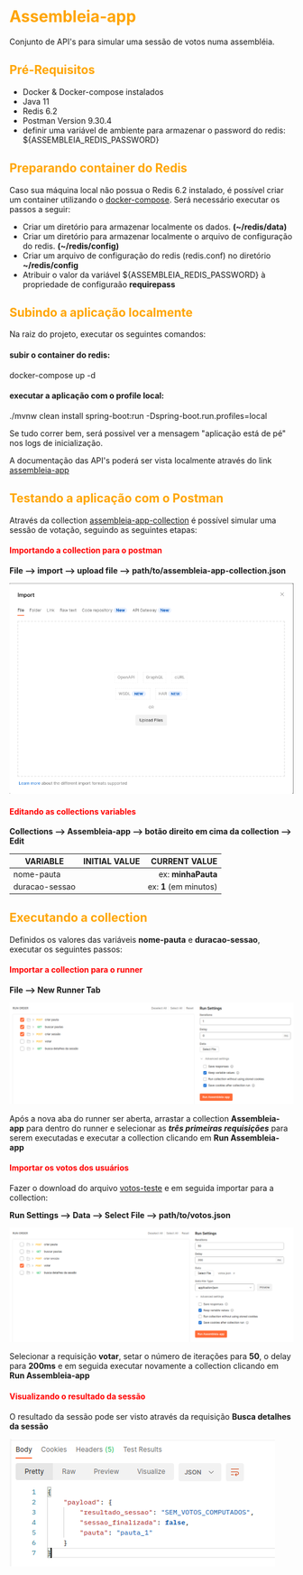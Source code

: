 # <span style="color: orange">Assembleia-app</span>
Conjunto de API's para simular uma sessão de votos numa assembléia. 

## <span style="color: orange">Pré-Requisitos</span>

- Docker & Docker-compose instalados
- Java 11
- Redis 6.2
- Postman Version 9.30.4
- definir uma variável de ambiente para armazenar o password do redis: ${ASSEMBLEIA_REDIS_PASSWORD}

## <span style="color: orange">Preparando container do Redis</span>

Caso sua máquina local não possua o Redis 6.2 instalado, é possível criar um container
utilizando o [docker-compose](./docker-compose.yaml). Será necessário executar os passos a seguir:

- Criar um diretório para armazenar localmente os dados. **(~/redis/data)**
- Criar um diretório para armazenar localmente o arquivo de configuração do redis. **(~/redis/config)**
- Criar um arquivo de configuração do redis (redis.conf) no diretório **~/redis/config**
- Atribuir o valor da variável ${ASSEMBLEIA_REDIS_PASSWORD} à propriedade de configuraão **requirepass**

## <span style="color: orange">Subindo a aplicação localmente</span>

Na raiz do projeto, executar os seguintes comandos:

#### subir o container do redis:
docker-compose up -d

#### executar a aplicação com o profile local:
./mvnw clean install spring-boot:run -Dspring-boot.run.profiles=local

Se tudo correr bem, será possivel ver a mensagem "aplicação está de pé" nos logs de inicialização.

A documentação das API's poderá ser vista localmente através do link [assembleia-app](http://localhost:8080/assembleia/api/swagger-ui/)

## <span style="color: orange">Testando a aplicação com o Postman</span>

Através da collection [assembleia-app-collection](/collections/Aseembleia-app.postman_collection.json) é possível simular
uma sessão de votação, seguindo as seguintes etapas:

#### <span style="color: red">Importando a collection para o postman</span>

**File --> import --> upload file --> path/to/assembleia-app-collection.json**

![importando_collection](collections/images/import_collection.png)

#### <span style="color: red">Editando as collections variables</span>

**Collections --> Assembleia-app --> botão direito em cima da collection --> Edit**

| VARIABLE       | INITIAL VALUE |          CURRENT VALUE |
|----------------|:-------------:|-----------------------:|
| nome-pauta     |               |     ex: **minhaPauta** |
| duracao-sessao |               | ex: **1** (em minutos) |


## <span style="color: orange">Executando a collection</span>

Definidos os valores das variáveis **nome-pauta** e **duracao-sessao**, executar os seguintes passos:

#### <span style="color: red">Importar a collection para o runner</span>

**File --> New Runner Tab**

![runner_collection_1](collections/images/runner_collection_1.png)

Após a nova aba do runner ser aberta, arrastar a collection **Assembleia-app** para dentro do runner e selecionar
as ***três primeiras requisições*** para serem executadas e executar a collection clicando em **Run Assembleia-app**

#### <span style="color: red">Importar os votos dos usuários</span>

Fazer o download do arquivo [votos-teste](collections/arquivos/votos.json) e em seguida importar para a collection:

**Run Settings --> Data --> Select File --> path/to/votos.json**

![runner_collection_2](collections/images/runner_collection_2.png)

Selecionar a requisição **votar**, setar o número de iterações para **50**, o delay para **200ms** e em seguida
executar novamente a collection clicando em **Run Assembleia-app**

#### <span style="color: red">Visualizando o resultado da sessão</span>

O resultado da sessão pode ser visto através da requisição **Busca detalhes da sessão**

![runner_collection_3](collections/images/runner_collection_3.png)